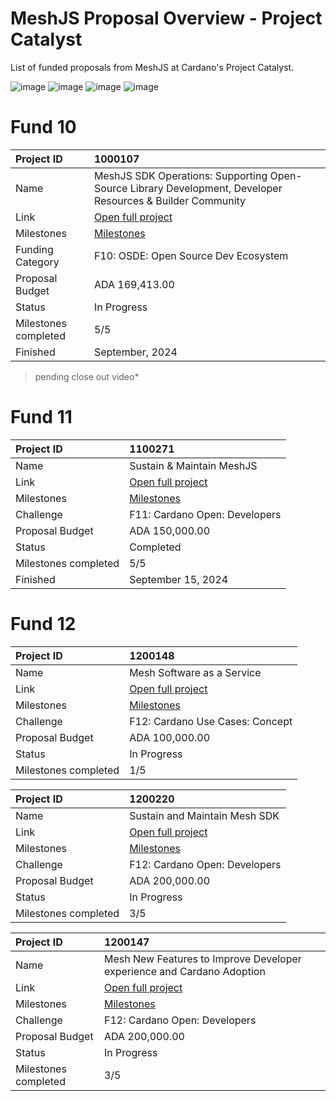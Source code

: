 # MeshJS Proposal Overview - Project Catalyst

List of funded proposals from MeshJS at Cardano's Project Catalyst.

![image](https://github.com/user-attachments/assets/993c1f2b-c5cf-4760-bd87-472ba31560a0)
![image](https://github.com/user-attachments/assets/27e4dd82-ea62-4aef-a9e0-b32a80993c5c)
![image](https://github.com/user-attachments/assets/a520dc12-ed4f-42dd-b629-3526c7506e98)
![image](https://github.com/user-attachments/assets/3de51465-8aa4-4a6e-a1f1-ace0d52d3304)



# Fund 10

|Project ID|1000107|
|:-----------|:-------------|
|Name|MeshJS SDK Operations: Supporting Open-Source Library Development, Developer Resources & Builder Community|
|Link|[Open full project](https://projectcatalyst.io/funds/10/f10-osde-open-source-dev-ecosystem/meshjs-sdk-operations-supporting-open-source-library-development-developer-resources-and-builder-community)|
|Milestones|[Milestones](https://milestones.projectcatalyst.io/projects/1000107)
|Funding Category|F10: OSDE: Open Source Dev Ecosystem|
|Proposal Budget|ADA 169,413.00|
|Status|In Progress|
|Milestones completed|5/5|
|Finished|September, 2024|
> pending close out video*

# Fund 11

|Project ID|1100271|
|:-----------|:-------------|
|Name|Sustain & Maintain MeshJS|
|Link|[Open full project](https://projectcatalyst.io/funds/11/cardano-open-developers/sustain-and-maintain-meshjs)|
|Milestones|[Milestones](https://milestones.projectcatalyst.io/projects/1100271)
|Challenge|	F11: Cardano Open: Developers|
|Proposal Budget|ADA 150,000.00|
|Status|Completed|
|Milestones completed|5/5|
|Finished|September 15, 2024|

# Fund 12

|Project ID|1200148|
|:-----------|:-------------|
|Name|Mesh Software as a Service|
|Link|[Open full project](https://projectcatalyst.io/funds/12/f12-cardano-use-cases-concept/mesh-software-as-a-service)|
|Milestones|[Milestones](https://milestones.projectcatalyst.io/projects/1200148)|
|Challenge|F12: Cardano Use Cases: Concept|
|Proposal Budget|ADA 100,000.00|
|Status|In Progress|
|Milestones completed|1/5|

|Project ID|1200220|
|:-----------|:-------------|
|Name|Sustain and Maintain Mesh SDK|
|Link|[Open full project](https://projectcatalyst.io/funds/12/f12-cardano-open-developers/sustain-and-maintain-mesh-sdk)|
|Milestones|[Milestones](https://milestones.projectcatalyst.io/projects/1200220)|
|Challenge|F12: Cardano Open: Developers|
|Proposal Budget|	ADA 200,000.00|
|Status|In Progress|
|Milestones completed|3/5|

|Project ID|1200147|
|:-----------|:-------------|
|Name|Mesh New Features to Improve Developer experience and Cardano Adoption|
|Link|[Open full project](https://projectcatalyst.io/funds/12/f12-cardano-open-developers/mesh-new-features-to-improve-developer-experience-and-cardano-adoption)|
|Milestones|[Milestones](https://milestones.projectcatalyst.io/projects/1200147)|
|Challenge|F12: Cardano Open: Developers|
|Proposal Budget|ADA 200,000.00|
|Status|In Progress|
|Milestones completed|3/5|
